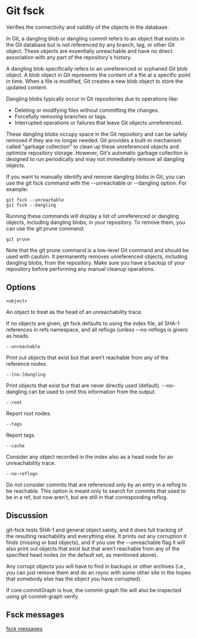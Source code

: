 # Git fsck

Verifies the connectivity and validity of the objects in the database.

In Git, a dangling blob or dangling commit refers to an object that exists in the Git database but is not referenced by any branch, tag, or other Git object. These objects are essentially unreachable and have no direct association with any part of the repository's history.

A dangling blob specifically refers to an unreferenced or orphaned Git blob object. A blob object in Git represents the content of a file at a specific point in time. When a file is modified, Git creates a new blob object to store the updated content.

Dangling blobs typically occur in Git repositories due to operations like:

- Deleting or modifying files without committing the changes.
- Forcefully removing branches or tags.
- Interrupted operations or failures that leave Git objects unreferenced.

These dangling blobs occupy space in the Git repository and can be safely removed if they are no longer needed. Git provides a built-in mechanism called "garbage collection" to clean up these unreferenced objects and optimize repository storage. However, Git's automatic garbage collection is designed to run periodically and may not immediately remove all dangling objects.

If you want to manually identify and remove dangling blobs in Git, you can use the git fsck command with the --unreachable or --dangling option. For example:

```
git fsck --unreachable
git fsck --dangling
```

Running these commands will display a list of unreferenced or dangling objects, including dangling blobs, in your repository. To remove them, you can use the git prune command:

```
git prune
```

Note that the git prune command is a low-level Git command and should be used with caution. It permanently removes unreferenced objects, including dangling blobs, from the repository. Make sure you have a backup of your repository before performing any manual cleanup operations.

## Options

```
<object>
```

An object to treat as the head of an unreachability trace.

If no objects are given, git fsck defaults to using the index file, all SHA-1 references in refs namespace, and all reflogs (unless --no-reflogs is given) as heads.

```
--unreachable
```

Print out objects that exist but that aren’t reachable from any of the reference nodes.

```
--[no-]dangling
```

Print objects that exist but that are never directly used (default). --no-dangling can be used to omit this information from the output.

```
--root
```

Report root nodes.

```
--tags
```

Report tags.

```
--cache
```

Consider any object recorded in the index also as a head node for an unreachability trace.

```
--no-reflogs
```

Do not consider commits that are referenced only by an entry in a reflog to be reachable. This option is meant only to search for commits that used to be in a ref, but now aren’t, but are still in that corresponding reflog.

## Discussion

git-fsck tests SHA-1 and general object sanity, and it does full tracking of the resulting reachability and everything else. It prints out any corruption it finds (missing or bad objects), and if you use the --unreachable flag it will also print out objects that exist but that aren’t reachable from any of the specified head nodes (or the default set, as mentioned above).

Any corrupt objects you will have to find in backups or other archives (i.e., you can just remove them and do an rsync with some other site in the hopes that somebody else has the object you have corrupted).

If core.commitGraph is true, the commit-graph file will also be inspected using git commit-graph verify.

## Fsck messages

[fsck messages](https://git-scm.com/docs/git-fsck#_fsck_messages)

